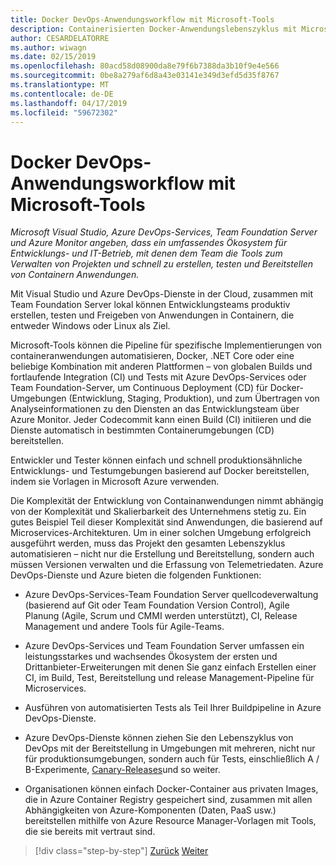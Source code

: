 ```yaml
---
title: Docker DevOps-Anwendungsworkflow mit Microsoft-Tools
description: Containerisierten Docker-Anwendungslebenszyklus mit Microsoft Platform und Tools, DevOps-Workflow mit Microsoft-tools
author: CESARDELATORRE
ms.author: wiwagn
ms.date: 02/15/2019
ms.openlocfilehash: 80acd58d08900da8e79f6b7388da3b10f9e4e566
ms.sourcegitcommit: 0be8a279af6d8a43e03141e349d3efd5d35f8767
ms.translationtype: MT
ms.contentlocale: de-DE
ms.lasthandoff: 04/17/2019
ms.locfileid: "59672302"
---
```

# <a name="docker-application-devops-workflow-with-microsoft-tools"></a>Docker DevOps-Anwendungsworkflow mit Microsoft-Tools

*Microsoft Visual Studio, Azure DevOps-Services, Team Foundation Server und Azure Monitor angeben, dass ein umfassendes Ökosystem für Entwicklungs- und IT-Betrieb, mit denen dem Team die Tools zum Verwalten von Projekten und schnell zu erstellen, testen und Bereitstellen von Containern Anwendungen.*

Mit Visual Studio und Azure DevOps-Dienste in der Cloud, zusammen mit Team Foundation Server lokal können Entwicklungsteams produktiv erstellen, testen und Freigeben von Anwendungen in Containern, die entweder Windows oder Linux als Ziel.

Microsoft-Tools können die Pipeline für spezifische Implementierungen von containeranwendungen automatisieren, Docker, .NET Core oder eine beliebige Kombination mit anderen Plattformen – von globalen Builds und fortlaufende Integration (CI) und Tests mit Azure DevOps-Services oder Team Foundation-Server, um Continuous Deployment (CD) für Docker-Umgebungen (Entwicklung, Staging, Produktion), und zum Übertragen von Analyseinformationen zu den Diensten an das Entwicklungsteam über Azure Monitor. Jeder Codecommit kann einen Build (CI) initiieren und die Dienste automatisch in bestimmten Containerumgebungen (CD) bereitstellen.

Entwickler und Tester können einfach und schnell produktionsähnliche Entwicklungs- und Testumgebungen basierend auf Docker bereitstellen, indem sie Vorlagen in Microsoft Azure verwenden.

Die Komplexität der Entwicklung von Containanwendungen nimmt abhängig von der Komplexität und Skalierbarkeit des Unternehmens stetig zu. Ein gutes Beispiel Teil dieser Komplexität sind Anwendungen, die basierend auf Microservices-Architekturen. Um in einer solchen Umgebung erfolgreich ausgeführt werden, muss das Projekt den gesamten Lebenszyklus automatisieren – nicht nur die Erstellung und Bereitstellung, sondern auch müssen Versionen verwalten und die Erfassung von Telemetriedaten. Azure DevOps-Dienste und Azure bieten die folgenden Funktionen:

- Azure DevOps-Services-Team Foundation Server quellcodeverwaltung (basierend auf Git oder Team Foundation Version Control), Agile Planung (Agile, Scrum und CMMI werden unterstützt), CI, Release Management und andere Tools für Agile-Teams.

- Azure DevOps-Services und Team Foundation Server umfassen ein leistungsstarkes und wachsendes Ökosystem der ersten und Drittanbieter-Erweiterungen mit denen Sie ganz einfach Erstellen einer CI, im Build, Test, Bereitstellung und release Management-Pipeline für Microservices.

- Ausführen von automatisierten Tests als Teil Ihrer Buildpipeline in Azure DevOps-Dienste.

- Azure DevOps-Dienste können ziehen Sie den Lebenszyklus von DevOps mit der Bereitstellung in Umgebungen mit mehreren, nicht nur für produktionsumgebungen, sondern auch für Tests, einschließlich A / B-Experimente, [Canary-Releases](https://martinfowler.com/bliki/CanaryRelease.html)und so weiter.

- Organisationen können einfach Docker-Container aus privaten Images, die in Azure Container Registry gespeichert sind, zusammen mit allen Abhängigkeiten von Azure-Komponenten (Daten, PaaS usw.) bereitstellen mithilfe von Azure Resource Manager-Vorlagen mit Tools, die sie bereits mit vertraut sind.

>[!div class="step-by-step"]
>[Zurück](../design-develop-containerized-apps/build-aspnet-core-applications-linux-containers-aks-kubernetes.md)
>[Weiter](docker-application-outer-loop-devops-workflow.md)

